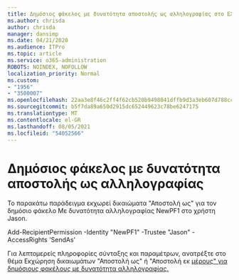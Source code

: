 ```yaml
---
title: Δημόσιος φάκελος με δυνατότητα αποστολής ως αλληλογραφίας στο EXO
ms.author: chrisda
author: chrisda
manager: dansimp
ms.date: 04/21/2020
ms.audience: ITPro
ms.topic: article
ms.service: o365-administration
ROBOTS: NOINDEX, NOFOLLOW
localization_priority: Normal
ms.custom:
- "1956"
- "3500007"
ms.openlocfilehash: 22aa3e8f46c2ff4f62cb520b9498041dffb9d3a3eb607d788cc97b10bf32dbb5
ms.sourcegitcommit: b5f7da89a650d2915dc652449623c78be6247175
ms.translationtype: MT
ms.contentlocale: el-GR
ms.lasthandoff: 08/05/2021
ms.locfileid: "54052566"
---
```

# <a name="sendas-mail-enabled-public-folder"></a>Δημόσιος φάκελος με δυνατότητα αποστολής ως αλληλογραφίας

Το παρακάτω παράδειγμα εκχωρεί δικαιώματα "Αποστολή ως" για τον δημόσιο φάκελο Με δυνατότητα αλληλογραφίας NewPF1 στο χρήστη Jason.

Add-RecipientPermission -Identity "NewPF1" -Trustee "Jason" -AccessRights 'SendAs'

Για λεπτομερείς πληροφορίες σύνταξης και παραμέτρων, ανατρέξτε στο θέμα Εκχώρηση δικαιωμάτων "Αποστολή ως" ή "Αποστολή εκ [μέρους" για δημόσιους φακέλους με δυνατότητα αλληλογραφίας.](https://docs.microsoft.com/exchange/collaboration-exo/public-folders/assign-permissions-mail-enabled-pfs)

